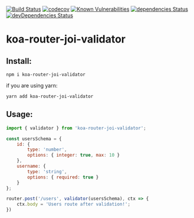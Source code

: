[![Build Status](https://travis-ci.org/berman-solutions/koa-router-joi-validator.svg?branch=master)](https://travis-ci.org/berman-solutions/koa-router-joi-validator)
[![codecov](https://codecov.io/gh/berman-solutions/koa-router-joi-validator/branch/master/graph/badge.svg)](https://codecov.io/gh/berman-solutions/koa-router-joi-validator)
[![Known Vulnerabilities](https://snyk.io/test/github/berman-solutions/koa-router-joi-validator/badge.svg)](https://snyk.io/test/github/berman-solutions/koa-router-joi-validator)
[![dependencies Status](https://david-dm.org/berman-solutions/koa-router-joi-validator/status.svg)](https://david-dm.org/berman-solutions/koa-router-joi-validator)
[![devDependencies Status](https://david-dm.org/berman-solutions/koa-router-joi-validator/dev-status.svg)](https://david-dm.org/berman-solutions/koa-router-joi-validator?type=dev)


# koa-router-joi-validator

## Install:
```
npm i koa-router-joi-validator
```
if you are using yarn:
```
yarn add koa-router-joi-validator
```

## Usage:
```javascript
import { validator } from 'koa-router-joi-validator';

const usersSchema = {
    id: {
        type: 'number',
        options: { integer: true, max: 10 }
    },
    username: {
        type: 'string',
        options: { required: true }
    }
};

router.post('/users', validator(usersSchema), ctx => {
    ctx.body = 'Users route after validation!';
})
```
